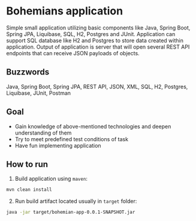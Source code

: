 # Bohemians application

Simple small application utilizing basic components like Java, Spring Boot, Spring JPA, Liquibase, SQL, H2, Postgres and JUnit. 
Application can support SQL database like H2 and Postgres to store data created within application.
Output of application is server that will open several REST API endpoints that can receive JSON payloads of objects.

## Buzzwords
Java, Spring Boot, Spring JPA, REST API, JSON, XML, SQL, H2, Postgres, Liquibase, JUnit, Postman

## Goal
- Gain knowledge of above-mentioned technologies and deepen understanding of them
- Try to meet predefined test conditions of task
- Have fun implementing application

## How to run
1. Build application using `maven`:
```bash
mvn clean install
```
2. Run build artifact located usually in `target` folder:
```bash
java -jar target/bohemian-app-0.0.1-SNAPSHOT.jar
```